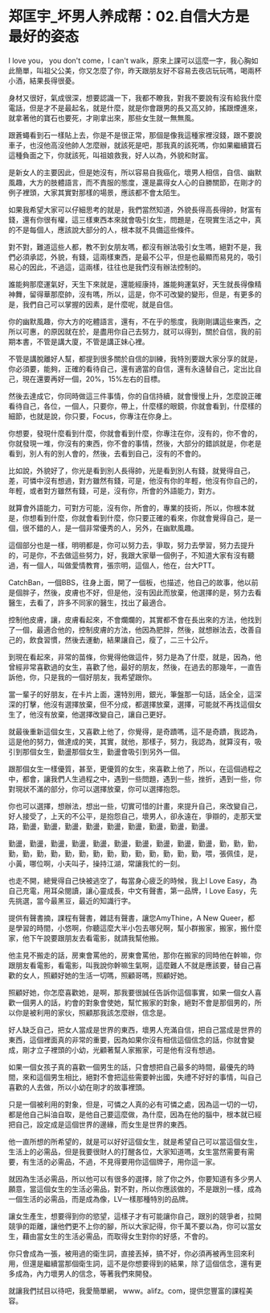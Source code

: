 # 郑匡宇_坏男人养成帮：02.自信大方是最好的姿态

I love you， you don't come，I can't walk，原來上課可以這麼一字，我心胸如此簡單，叫祖父公美，你又怎麼了你，昨天跟朋友好不容易去夜店玩玩嗎，喝兩杯小酒，結果長得很憂。

身材又很好，氣成很深，想要認識一下，我都不瞭我，對我不要說有沒有給我什麼電話，但是才不是最起名，就是什麼，就是你會跟男的長又高又帥，搖跟煙進來，就拿著他的寶石也要死，才剛拿出來，那些女生就一無無風。

跟蒼蠅看到石一樣貼上去，你是不是很正常，那個是像我這種家裡沒錢，跟不要說車子，也沒他高沒他帥人怎麼辦，就該死是吧，那我真的該死嗎，你如果繼續寶石這種負面之下，你就該死，叫祖娘救我，好人以為，外貌和財富。

是新女人的主要因此，但是她沒有，所以容易自我癌化，壞男人相信，自信、幽默風趣，大方的肢體語言，而不責服的態度，還是贏得女人心的自勝關節，在剛才的例子裡頭，大家其實對那樣的場景，應該都不會太陌生。

如果我希望大家可以仔細思考的就是，我們當然知道，外貌長得高長得帥，財富有錢，還有你很有權，這三樣東西本來就會吸引女生，問題是，在現實生活之中，真的不是每個人，應該說大部分的人，根本就不具備這些條件。

對不對，難道這些人都，教不到女朋友嗎，都沒有辦法吸引女生嗎，絕對不是，我們必須承認，外貌，有錢，這兩樣東西，是最不公平，但是也最顯而易見的，吸引易心的因此，不過這，這兩樣，往往也是我們沒有辦法控制的。

誰能夠那麼運氣好，天生下來就是，還能經康持，誰能夠運氣好，天生就長得像精神舞，留得華那麼帥，沒有嗎，所以，這是，你不可改變的變形，但是，有更多的是，我們自己可以掌握的因素，是什麼呢，就是自信。

你的幽默風趣，你大方的吃體語言，還有，不在乎的態度，我剛剛講這些東西，之所以可惠，的原因就在於，是盡用你自己去努力，就可以得到，關於自信，我的前期本書，不管是講大廈，不管是講正妹心裡。

不管是講脫離好人幫，都提到很多關於自信的訓練，我特別要跟大家分享的就是，你必須要，能夠，正確的看待自己，還有適當的自信，還有永遠替自己，定出比自己，現在還要再好一個，20%，15%左右的目標。

然後去達成它，你同時做這三件事情，你的自信持續，就會慢慢上升，怎麼說正確看待自己，各位，一個人，只要你，帶上，什麼樣的眼鏡，你就會看到，什麼樣的細節，也就是說，你只要，Focus，你專注在你身上。

你想要，發現什麼看到什麼，你就會看到什麼，你專注在你，沒有的，你不會的，你就發現一堆，你沒有的東西，你不會的事情，然後，大部分的錯誤就是，你老是看到，別人有的別人會的，然後，去看到自己，沒有的不會的。

比如說，外貌好了，你光是看到別人長得帥，光是看到別人有錢，就覺得自己，差，可憐中沒有想過，對方雖然有錢，可是，他沒有你的年輕，他沒有你自己的，年輕，或者對方雖然有錢，可是，沒有你，所會的外語能力，對方。

就算會外語能力，可對方可能，沒有你，所會的，專業的技術，所以，你根本就是，你想看到什麼，你就會看到什麼，你只要正確的看來，你就會覺得自己，是一個，很不錯的人，是一個非常優秀的人，另外，在幽默風趣。

這個部分也是一樣，明明都是，你可以努力去，爭取，努力去學習，努力去提升的，可是你，不去做這些努力，好，我跟大家舉一個例子，不知道大家有沒有聽過，有一個人，叫做愛情教育，張宗明，這個人，他在，台大PTT。

CatchBan，一個BBS，往身上面，開了一個板，也描述，他自己的故事，他以前是個胖子，然後，皮膚也不好，但是他，沒有因此而放棄，他選擇的是，努力去看醫生，去看了，許多不同家的醫生，找出了最適合。

控制他皮膚，讓，皮膚看起來，不會爛爛的，其實都不會在長出來的方法，他找到了一個，最適合他的，控制皮膚的方法，他因為肥胖，然後，就想辦法去，改善自己的，飲食習慣，然後去運動，結果讓自己，瘦了，二三十公斤。

到現在看起來，非常的苗條，你覺得他做這件，努力是為了什麼，就是，因為，他曾經非常喜歡過的女生，喜歡了他，最好的朋友，然後，在過去的那幾年，一直告訴他，你，只是我的一個好朋友，我希望跟你。

當一輩子的好朋友，在卡片上面，還特別用，銀光，筆盤那一句話，話全全，這深深的打擊，他沒有選擇放棄，但不分成，都選擇放棄，選擇，可能就不再找這個女生了，他沒有放棄，他選擇改變自己，讓自己更好。

就最後重新這個女生，又喜歡上他了，你覺得，是奇蹟嗎，這不是奇蹟，我認為，這是他的努力，做達成的笑，其實，就他，那樣子，努力，我認為，就算沒有，吸引到那個女生，勤盪那個女生，勤盪會吸引到另外一個。

跟那個女生一樣優質，甚至，更優質的女生，來喜歡上他了，所以，在這個過程之中，都會，讓我們人生過程之中，遇到一些問題，遇到一些，挫折，遇到一些，你對現狀不滿的部分，你可以選擇放棄，你可以選擇抱怨。

你也可以選擇，想辦法，想出一些，切實可惜的計畫，來提升自己，來改變自己，好人接受了，上天的不公平，是抱怨自己，壞男人，卻永遠在，爭辯的，走那天堂路，勤盪，勤盪，勤盪，勤盪，勤盪，勤盪，勤盪，勤盪，勤盪。

勤盪，勤盪，勤盪，勤盪，勤盪，勤盪，勤盪，勤盪，勤盪，勤盪，勤，勤，勤，勤，勤，勤，勤，勤，勤，勤，勤，勤，勤，勤，勤，勤，勤，喂，張佩佳，是，小黃，哪位啊，小夫叫子，操持江湖，常讓我忙的一刻。

也走不開，總覺得自己快被逃空了，每當身心疲乏的時候，我上I Love Easy，為自己充電，用耳朵閱讀，讓心靈成長，中文有聲書，第一品牌，I Love Easy，先先挑選，當今最黑豆，最近的知識行字。

提供有聲書摘，課程有聲書，雜誌有聲書，讓您AmyThine，A New Queer，都是學習的時間，小悠啊，你聽這麼大半小包去哪兒啊，幫小群搬家，搬家，搬什麼家，他下午說要跟朋友去看電影，就請我幫他搬。

他主見不搬走的話，房東會罵他的，房東會罵他，那你在搬家的同時他在幹嘛，你跟朋友看電影，看電影，叫我說你幹嘛生氣啊，這麼難人不就是應該要，替自己喜歡的女人，照顧好她的生活一切嗎，照顧哥嗎，照顧好她。

照顧好她，你怎麼喜歡她，是啊，那我要很誠任告訴你這個事實，如果一個女人喜歡一個男人的話，約會的對象會使她，幫忙搬家的對象，絕對不會是那個男的，所以你是被利用的家伙，照顧那我該怎麼辦，信念是。

好人缺乏自己，把女人當成是世界的東西，壞男人充滿自信，把自己當成是世界的東西，這個裡面真的非常的重要，因為如果你沒有相信這個信念的話，你就會變成，剛才立子裡頭的小幼，光顧著幫人家搬家，可是他有沒有想過。

如果一個女孩子真的喜歡一個男生的話，只會想把自己最多的時間，最優先的時間，來和這個男生相比，絕對不會把這些需要幹出國，失禮不好好的事情，叫自己喜歡的人去做，所以小幼在剛才的故事裡頭。

只是一個被利用的對象，但是，可憐之人真的必有可憐之處，因為這一切的一切，都是他自己糾油自取，是他自己要這麼做，為什麼，因為在他的腦中，根本就已經把自己，設定成是這個世界的邊緣，而女生是世界的東西。

他一直所想的所希望的，就是可以好好這個女生，就是希望自己可以當這個女生，生活上的必需品，但是我要很財人的打醒各位，大家知道嗎，女生當然需要有需要，有生活的必需品，不過，不見得要用你這個牌子，用你這一家。

就因為生活必需品，所以他可以有很多的選擇，除了你之外，你要知道有多少男人願意，當這個女生的生活必需品，對不對，所以你應該做的，不是跟別一樣，成為一個生活的必需品，而是成為像，LV一樣那種特別的品牌。

讓女生產生，想要得到你的慾望，這樣子才有可能讓你自己，跟別的競爭者，拉開競爭的距離，讓他們更不上你的腳，所以大家記得，你千萬不要以為，你可以當女生，藉由當女生的生活必需品，而取得女生對你的好感，不會的。

你只會成為一張，被用過的衛生詞，直接丟掉，搞不好，你必須再被再生回來利用，但還是繼續當那個衛生詞，這不是你想要得到的結果，除了這個信念，還有更多成為，內力壞男人的信念，等著我們來開發。

就讓我們拭目以待吧，我愛簡單網， www。alifz。com，提供您豐富的課程美容。